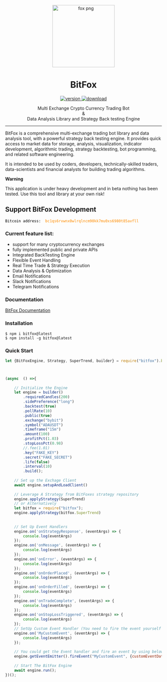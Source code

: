 <p align="center"><a href="https://www.freepnglogos.com/pics/fox-logo-png" title="Image from freepnglogos.com"><img src="https://www.freepnglogos.com/uploads/fox-png-23.png" width="200" alt="fox png" /></a></p>

<h1 align="center"> BitFox  </h1>
<p align="center">
    <a href="https://www.npmjs.com/package/bitfox">
       <img alt="version" src="https://img.shields.io/npm/v/bitfox.svg?maxAge=2592000"/>
       <img alt="download" src="https://img.shields.io/npm/dt/bitfox.svg?maxAge=2592000"/>
    </a>
</p>


<p align="center"> Multi Exchange Crypto Currency Trading Bot <br />&<br /> Data Analysis Library and Strategy Back testing Engine </p>
<p align="center"></p>
<hr/>

<p>
BitFox is a comprehensive multi-exchange trading bot library and data analysis tool, with a powerful strategy back testing engine. 
It provides quick access to market data for storage, analysis, visualization, indicator development, algorithmic trading, strategy backtesting, bot programming, and related software engineering.

It is intended to be used by coders, developers, technically-skilled traders, data-scientists and financial analysts for building trading algorithms.
</p>

**Warning**

<p>
This application is under heavy development and in beta nothing has been tested. 
Use this tool and library at your own risk!
</p>
<h2>Support BitFox Development </h2>
<code><span style="color:black">Bitcoin address: </span><span style="color:darkorange"> bc1qs6rvwnx0wlrqlncm90kk7mu0xs6980t85avfll</span></code>


<h3> Current feature list:
</h3>

<ul>
  <li>support for many cryptocurrency exchanges</li>
  <li>fully implemented public and private APIs</li>
  <li>Integrated BackTesting Engine</li>
  <li>Flexible Event Handling</li>
  <li>Real Time Trade & Strategy Execution</li>
  <li>Data Analysis & Optimization</li>
  <li>Email Notifications</li>
  <li>Slack Notifications</li>
  <li>Telegram Notifications</li>
</ul>

<h3> Documentation </h3>

[BitFox Documentation](https://benjamin-keil-crypto-worx.github.io/bitfox-wiki/#/)

<h3> Installation </h3>

```shell
$ npm i bitfox@latest
$ npm install -g bitfox@latest
```

<h3> Quick Start </h3>

```js
let {BitFoxEngine, Strategy, SuperTrend, builder} = require("bitfox").bitfox;



(async  () =>{
    
    // Initialize the Engine
    let engine = builder()
        .requiredCandles(200)
        .sidePreference("long")
        .backtest(true)
        .pollRate(10)
        .public(true)
        .exchange("bybit")
        .symbol("ADAUSDT")
        .timeframe("15m")
        .amount(100)
        .profitPct(1.03)
        .stopLossPct(0.98)
        //.fee(1.01)
        .key("FAKE_KEY")
        .secret("FAKE_SECRET")
        .life(false)
        .interval(10)
        .build(); 
    
    // Set up the Exchage Client
    await engine.setupAndLoadClient()
    
    // Leverage A Strategy from BitFoxes strategy repository
    engine.applyStrategy(SuperTrend)
    // or Alternatively 
    let bitfox = require("bitfox");
    engine.applyStrategy(bitfox.SuperTrend)
    
    
    // Set Up Event Handlers 
    engine.on('onStrategyResponse', (eventArgs) => {
        console.log(eventArgs)
    });
    engine.on('onMessage', (eventArgs) => {
        console.log(eventArgs)
    });
    engine.on('onError', (eventArgs) => {
        console.log(eventArgs)
    });
    engine.on('onOrderPlaced', (eventArgs) => {
        console.log(eventArgs)
    });
    engine.on('onOrderFilled', (eventArgs) => {
        console.log(eventArgs)
    });
    engine.on('onTradeComplete', (eventArgs) => {
        console.log(eventArgs)
    });
    engine.on('onStopLossTriggered', (eventArgs) => {
        console.log(eventArgs)
    });
    // SetUp Custom Event Handler (You need to fire the event yourself BitFox doesn't know about your Custom Event")
    engine.on('MyCustomEvent', (eventArgs) => {
        console.log(eventArgs)
    });
    
    // You could get the Event handler and fire an event by using below code
    engine.getEventEmitter().fireEvent("MyCustomEvent", {customEventData:"YourCustomEventData"})
    
    // Start The BitFox Engine
    await engine.run();
})();
```
